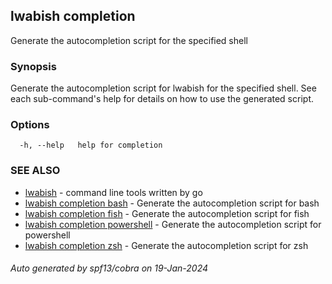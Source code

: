 ## lwabish completion

Generate the autocompletion script for the specified shell

### Synopsis

Generate the autocompletion script for lwabish for the specified shell.
See each sub-command's help for details on how to use the generated script.


### Options

```
  -h, --help   help for completion
```

### SEE ALSO

* [lwabish](lwabish.md)	 - command line tools written by go
* [lwabish completion bash](lwabish_completion_bash.md)	 - Generate the autocompletion script for bash
* [lwabish completion fish](lwabish_completion_fish.md)	 - Generate the autocompletion script for fish
* [lwabish completion powershell](lwabish_completion_powershell.md)	 - Generate the autocompletion script for powershell
* [lwabish completion zsh](lwabish_completion_zsh.md)	 - Generate the autocompletion script for zsh

###### Auto generated by spf13/cobra on 19-Jan-2024

